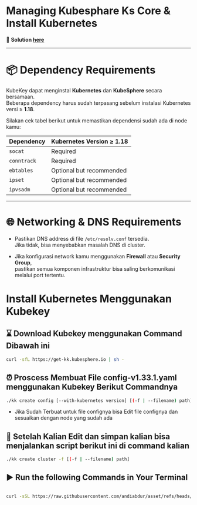 # Managing Kubesphare Ks Core & Install Kubernetes

🔑 **Solution [here](https://github.com/andiabdur/asset)**  

---

# 📦 Dependency Requirements

KubeKey dapat menginstal **Kubernetes** dan **KubeSphere** secara bersamaan.  
Beberapa dependency harus sudah terpasang sebelum instalasi Kubernetes versi ≥ **1.18**.  

Silakan cek tabel berikut untuk memastikan dependensi sudah ada di node kamu:  

| Dependency | Kubernetes Version ≥ 1.18 |
|------------|----------------------------|
| `socat`    | Required                   |
| `conntrack`| Required                   |
| `ebtables` | Optional but recommended   |
| `ipset`    | Optional but recommended   |
| `ipvsadm`  | Optional but recommended   |

---

# 🌐 Networking & DNS Requirements

- Pastikan DNS address di file `/etc/resolv.conf` tersedia.  
  Jika tidak, bisa menyebabkan masalah DNS di cluster.  

- Jika konfigurasi network kamu menggunakan **Firewall** atau **Security Group**,  
  pastikan semua komponen infrastruktur bisa saling berkomunikasi melalui port tertentu.  

# Install Kubernetes Menggunakan Kubekey 

## ⌛️ Download Kubekey menggunakan Command Dibawah ini 

``` bash
curl -sfL https://get-kk.kubesphere.io | sh -

```
## ⏰ Proscess Membuat File config-v1.33.1.yaml menggunakan Kubekey Berikut Commandnya

``` bash
./kk create config [--with-kubernetes version] [(-f | --filename) path]
```

- Jika Sudah Terbuat untuk file confignya bisa Edit file confignya dan sesuaikan dengan node yang sudah ada

## 🚀 Setelah Kalian Edit dan simpan kalian bisa menjalankan script berikut ini di command kalian

``` bash
./kk create cluster -f [(-f | --filename) path]

```

## ▶️ Run the following Commands in Your Terminal

```bash

curl -sSL https://raw.githubusercontent.com/andiabdur/asset/refs/heads/main/install-kubesphere.sh | bash

```
